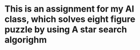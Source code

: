 This is an assignment for my AI class, which solves eight figure puzzle by using A star search algorighm
===========================================================================================================